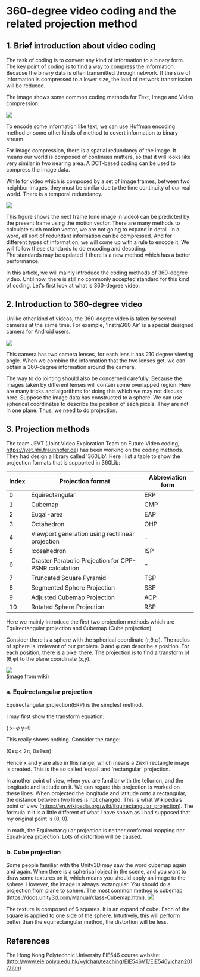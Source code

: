 # 360-degree video coding and the related projection method

## 1. Brief introduction about video coding

The task of coding is to convert any kind of information to a binary form. The key point of coding is to find a way to compress the information. Because the binary data is often transmitted through network. If the size of information is compressed to a lower size, the load of network transmission will be reduced. 

The image shows some common coding methods for Text, Image and Video compression: 

![](/assets/video_compression.PNG)

To encode some information like text, we can use Huffman encoding method or some other kinds of method to covert information to binary stream.

For image compression, there is a spatial redundancy of the image. It means our world is composed of continues matters, so that it will looks like very similar in two nearing area. A DCT-based coding can be used to compress the image data.

While for video which is composed by a set of image frames, between two neighbor images, they must be similar due to the time continuity of our real world. There is a temporal redundancy.


![](/assets/video_compression_process.PNG)

This figure shows the next frame (one image in video) can be predicted by the present frame using the motion vector. There are many methods to calculate such motion vector, we are not going to expand in detail. In a word, all sort of redundant information can be compressed. And for different types of information, we will come up with a rule to encode it. We will follow these standards to do encoding and decoding.   
The standards may be updated if there is a new method which has a better performance.


In this article, we will mainly introduce the coding methods of 360-degree video. Until now, there is still no commonly accepted standard for this kind of coding. Let's first look at what is 360-degree video.

## 2. Introduction to 360-degree video

Unlike other kind of videos, the 360-degree video is taken by several cameras at the same time. For example, 'Instra360 Air' is a special designed camera for Android users.

![](/assets/Instra360AirCamera.jpg)

This camera has two camera lenses, for each lens it has 210 degree viewing angle. When we combine the information that the two lenses get, we can obtain a 360-degree information around the camera.

The way to do jointing should also be concerned carefully. Because the images taken by different lenses will contain some overlapped region. Here are many tricks and algorithms for doing this which we may not discuss here. Suppose the image data has constructed to a sphere. We can use spherical coordinates to describe the position of each pixels. They are not in one plane. Thus, we need to do projection.


## 3. Projection methods

The team JEVT (Joint Video Exploration Team on Future Video coding, https://jvet.hhi.fraunhofer.de) has been working on the coding methods. They had design a library called '360Lib'. Here I list a table to show the projection formats that is supported in 360Lib:

| Index | Projection format | Abbreviation form |
| --- | --- | --- |
| 0 | Equirectangular | ERP |
| 1 | Cubemap | CMP |
| 2 | Euqal-area | EAP |
| 3 | Octahedron | OHP |
| 4 | Viewport generation using rectilinear projection | - |
| 5 | Icosahedron | ISP |
| 6 | Craster Parabolic Projection for CPP-PSNR calculation | - |
| 7 | Truncated Square Pyramid | TSP |
| 8 | Segmented Sphere Projection | SSP |
| 9 | Adjusted Cubemap Projection | ACP |
| 10 | Rotated Sphere Projection | RSP |


Here we mainly introduce the first two projection methods which are Equirectangular projection and Cubemap (Cube projection).
  
  Consider there is a sphere with the spherical coordinate (r,θ,φ). The radius of sphere is irrelevant of our problem. θ and φ can describe a position. For each position, there is a pixel there. The projection is to find a transform of (θ,φ) to the plane coordinate (x,y).
  
  
![](/assets/640px-3D_Spherical.svg.png)  
\(image from wiki\)

### a. Equirectangular projection

Equirectangular projection(ERP) is the simplest method.

I may first show the transform equation:

{  x=φ  y=θ

This really shows nothing. Consider the range:

(0≤φ< 2π, 0≤θ≤π)

Hence x and y are also in this range, which means a 2π×π rectangle image is created. This is the so called ‘equal’ and ‘rectangular’ projection.

In another point of view, when you are familiar with the tellurion, and the longitude and latitude on it. We can regard this projection is worked on these lines. When projected the longitude and latitude onto a rectangular, the distance between two lines is not changed. This is what Wikipedia’s point of view (https://en.wikipedia.org/wiki/Equirectangular_projection). The formula in it is a little different of what I have shown as I had supposed that my original point is (0, 0).

In math, the Equirectangular projection is neither conformal mapping nor Equal-area projection. Lots of distortion will be caused.



### b. Cube projection

Some people familiar with the Unity3D may saw the word cubemap again and again. When there is a spherical object in the scene, and you want to draw some textures on it, which means you should apply an image to the sphere. However, the image is always rectangular. You should do a projection from plane to sphere. The most common method is cubemap (https://docs.unity3d.com/Manual/class-Cubemap.html). 
![](/assets/CubeLayout6Faces.png)

The texture is composed of 6 squares. It is an expand of cube. Each of the square is applied to one side of the sphere. Intuitively, this will perform better than the equirectangular method, the distortion will be less.

## References

The Hong Kong Polytechnic University EIE546 course website: (http://www.eie.polyu.edu.hk/~ylchan/teaching/EIE546VT/EIE546ylchan2017.htm)

